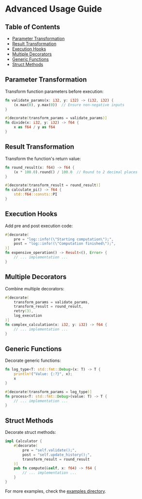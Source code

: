 # Advanced Usage Guide

## Table of Contents

- [Parameter Transformation](#parameter-transformation)
- [Result Transformation](#result-transformation)
- [Execution Hooks](#execution-hooks)
- [Multiple Decorators](#multiple-decorators)
- [Generic Functions](#generic-functions)
- [Struct Methods](#struct-methods)

## Parameter Transformation

Transform function parameters before execution:

```rust
fn validate_params(x: i32, y: i32) -> (i32, i32) {
    (x.max(0), y.max(0))  // Ensure non-negative inputs
}

#[decorate(transform_params = validate_params)]
fn divide(x: i32, y: i32) -> f64 {
    x as f64 / y as f64
}
```

## Result Transformation

Transform the function's return value:

```rust
fn round_result(x: f64) -> f64 {
    (x * 100.0).round() / 100.0  // Round to 2 decimal places
}

#[decorate(transform_result = round_result)]
fn calculate_pi() -> f64 {
    std::f64::consts::PI
}
```

## Execution Hooks

Add pre and post execution code:

```rust
#[decorate(
    pre = "log::info!(\"Starting computation\");",
    post = "log::info!(\"Computation finished\");",
)]
fn expensive_operation() -> Result<(), Error> {
    // ... implementation ...
}
```

## Multiple Decorators

Combine multiple decorators:

```rust
#[decorate(
    transform_params = validate_params,
    transform_result = round_result,
    retry(3),
    log_execution
)]
fn complex_calculation(x: i32, y: i32) -> f64 {
    // ... implementation ...
}
```

## Generic Functions

Decorate generic functions:

```rust
fn log_type<T: std::fmt::Debug>(x: T) -> T {
    println!("Value: {:?}", x);
    x
}

#[decorate(transform_params = log_type)]
fn process<T: std::fmt::Debug>(value: T) -> T {
    // ... implementation ...
}
```

## Struct Methods

Decorate struct methods:

```rust
impl Calculator {
    #[decorate(
        pre = "self.validate();",
        post = "self.update_history();",
        transform_result = round_result
    )]
    pub fn compute(&self, x: f64) -> f64 {
        // ... implementation ...
    }
}
```

For more examples, check the [examples directory](../examples/).
